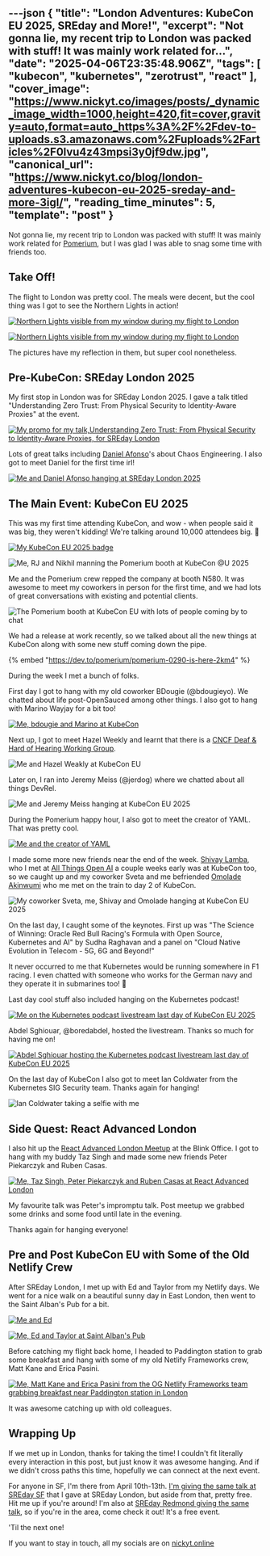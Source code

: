 ---json
{
  "title": "London Adventures: KubeCon EU 2025, SREday and More!",
  "excerpt": "Not gonna lie, my recent trip to London was packed with stuff! It was mainly work related for...",
  "date": "2025-04-06T23:35:48.906Z",
  "tags": [
    "kubecon",
    "kubernetes",
    "zerotrust",
    "react"
  ],
  "cover_image": "https://www.nickyt.co/images/posts/_dynamic_image_width=1000,height=420,fit=cover,gravity=auto,format=auto_https%3A%2F%2Fdev-to-uploads.s3.amazonaws.com%2Fuploads%2Farticles%2F0lvu4z43mpsi3y0jf9dw.jpg",
  "canonical_url": "https://www.nickyt.co/blog/london-adventures-kubecon-eu-2025-sreday-and-more-3igl/",
  "reading_time_minutes": 5,
  "template": "post"
}
---

Not gonna lie, my recent trip to London was packed with stuff! It was mainly work related for [Pomerium](https://pomerium.com), but I was glad I was able to snag some time with friends too.

## Take Off!

The flight to London was pretty cool. The meals were decent, but the cool thing was I got to see the Northern Lights in action!

[![Northern Lights visible from my window during my flight to London](https://www.nickyt.co/images/posts/_uploads_articles_38tfmj6nxsiks4ba0pr7.jpg)](https://bsky.app/profile/nickyt.online/post/3llbl3mfc2k2h)

[![Northern Lights visible from my window during my flight to London](https://www.nickyt.co/images/posts/_uploads_articles_ptlarpx1u57fepqmrucg.jpg)](https://bsky.app/profile/nickyt.online/post/3llbl3mfc2k2h)

The pictures have my reflection in them, but super cool nonetheless.

## Pre-KubeCon: SREday London 2025

My first stop in London was for SREday London 2025. I gave a talk titled "Understanding Zero Trust: From Physical Security to Identity-Aware Proxies" at the event.

[![My promo for my talk,Understanding Zero Trust: From Physical Security to Identity-Aware Proxies, for SREday London](https://www.nickyt.co/images/posts/_uploads_articles_fuu5hv0r1il054m3l0dr.jpeg)](https://sreday.com/2025-london-q1/)

Lots of great talks including [Daniel Afonso](https://www.linkedin.com/in/danieljcafonso)'s about Chaos Engineering. I also got to meet Daniel for the first time irl!

[![Me and Daniel Afonso hanging at SREday London 2025](https://www.nickyt.co/images/posts/_uploads_articles_0xqhoh3qnscd302ajxmn.png)](https://bsky.app/profile/nickyt.online/post/3lldxsjxo4c2e)

## The Main Event: KubeCon EU 2025

This was my first time attending KubeCon, and wow - when people said it was big, they weren't kidding! We're talking around 10,000 attendees big. 🤯

[![My KubeCon EU 2025 badge](https://www.nickyt.co/images/posts/_uploads_articles_o7ly8s4subzacsd0tewh.png)](https://bsky.app/profile/nickyt.online/post/3llqo2mos722j)

![Me, RJ and Nikhil manning the Pomerium booth at KubeCon @U 2025](https://www.nickyt.co/images/posts/_uploads_articles_ikcnmgmc20dz6kuh8iou.png)

Me and the Pomerium crew repped the company at booth N580. It was awesome to meet my coworkers in person for the first time, and we had lots of great conversations with existing and potential clients.

![The Pomerium booth at KubeCon EU with lots of people coming by to chat](https://www.nickyt.co/images/posts/_uploads_articles_z9yt4dlh200d96itt7pp.png)

We had a release at work recently, so we talked about all the new things at KubeCon along with some new stuff coming down the pipe.

{% embed "https://dev.to/pomerium/pomerium-0290-is-here-2km4" %}

During the week I met a bunch of folks.

First day I got to hang with my old coworker BDougie (@bdougieyo). We chatted about life post-OpenSauced among other things. I also got to hang with Marino Wayjay for a bit too!

[![Me, bdougie and Marino at KubeCon](https://www.nickyt.co/images/posts/_uploads_articles_567afw9x7kqea3jnh8s1.png)](https://x.com/nickytonline/status/1907387087210377373)

Next up, I got to meet Hazel Weekly and learnt that there is a [CNCF Deaf & Hard of Hearing Working Group](https://contribute.cncf.io/accessibility/deaf-and-hard-of-hearing/).

![Me and Hazel Weakly at KubeCon EU](https://www.nickyt.co/images/posts/_uploads_articles_9g3wexp6lms4g2nj2vol.png)

Later on, I ran into Jeremy Meiss (@jerdog) where we chatted about all things DevRel.

![Me and Jeremy Meiss hanging at KubeCon EU 2025](https://www.nickyt.co/images/posts/_uploads_articles_98dbog0ys9kzegahdmi0.jpg)

During the Pomerium happy hour, I also got to meet the creator of YAML. That was pretty cool.

[![Me and the creator of YAML](https://www.nickyt.co/images/posts/_uploads_articles_06sd89dp8psclf8j194q.jpg)](https://bsky.app/profile/nickyt.online/post/3llu5i37zss2e)

I made some more new friends near the end of the week. [Shivay Lamba](https://www.linkedin.com/in/shivaylamba), who I met at [All Things Open AI](https://allthingsopen.ai/) a couple weeks early was at KubeCon too, so we caught up and my coworker Sveta and me befriended [Omolade Akinwumi](https://www.linkedin.com/in/omolade-akinwumi/) who me met on the train to day 2 of KubeCon.

![My coworker Sveta, me, Shivay and Omolade hanging at KubeCon EU 2025](https://www.nickyt.co/images/posts/_uploads_articles_camnq1yl4n7dslfkfpes.jpg)

On the last day, I caught some of the keynotes. First up was "The Science of Winning: Oracle Red Bull Racing's Formula with Open Source, Kubernetes and AI" by Sudha Raghavan and a panel on "Cloud Native Evolution in Telecom - 5G, 6G and Beyond!"

It never occurred to me that Kubernetes would be running somewhere in F1 racing. I even chatted with someone who works for the German navy and they operate it in submarines too! 🤯

Last day cool stuff also included hanging on the Kubernetes podcast!

[![Me on the Kubernetes podcast livestream last day of KubeCon EU 2025](https://www.nickyt.co/images/posts/_uploads_articles_hhwfytc7lmbmmhugdcnx.jpg)](https://www.youtube.com/watch?v=mhToH2KgMtk)

Abdel Sghiouar, @boredabdel, hosted the livestream. Thanks so much for having me on!

[![Abdel Sghiouar hosting the Kubernetes podcast livestream last day of KubeCon EU 2025](https://www.nickyt.co/images/posts/_uploads_articles_wtp19kxf38gbhxvkzgwv.jpg)](https://www.youtube.com/watch?v=mhToH2KgMtk)

On the last day of KubeCon I also got to meet Ian Coldwater from the Kubernetes SIG Security team. Thanks again for hanging!

![Ian Coldwater taking a selfie with me](https://www.nickyt.co/images/posts/_uploads_articles_9y7sow6p8lwiltietthq.jpg)

## Side Quest: React Advanced London

I also hit up the [React Advanced London Meetup](https://guild.host/events/react-advanced-london-rlt0qo) at the Blink Office. I got to hang with my buddy Taz Singh and made some new friends Peter Piekarczyk and Ruben Casas.

[![Me, Taz Singh, Peter Piekarczyk and Ruben Casas at React Advanced London](https://www.nickyt.co/images/posts/_uploads_articles_bxcdg7hfcb66jznibega.jpeg)](https://x.com/tazsingh/status/1908073343594508372)

My favourite talk was Peter's impromptu talk. Post meetup we grabbed some drinks and some food until late in the evening.

Thanks again for hanging everyone!

## Pre and Post KubeCon EU with Some of the Old Netlify Crew

After SREday London, I met up with Ed and Taylor from my Netlify days. We went for a nice walk on a beautiful sunny day in East London, then went to the Saint Alban's Pub for a bit.

[![Me and Ed](https://www.nickyt.co/images/posts/_uploads_articles_mzobfubfwoq0wrh7arao.jpg)](https://bsky.app/profile/nickyt.online/post/3lllxn6uypk2t)

[![Me, Ed and Taylor at Saint Alban's Pub](https://www.nickyt.co/images/posts/_uploads_articles_tqi3ubd0p0toad5hs36w.jpg)](https://bsky.app/profile/nickyt.online/post/3lllxn6uypk2t)

Before catching my flight back home, I headed to Paddington station to grab some breakfast and hang with some of my old Netlify Frameworks crew, Matt Kane and Erica Pasini.


[![Me, Matt Kane and Erica Pasini from the OG Netlify Frameworks team grabbing breakfast near Paddington station in London](https://www.nickyt.co/images/posts/_uploads_articles_wrra04xtehdcfmdee4mz.jpg)](https://bsky.app/profile/nickyt.online/post/3lm2nl722g22o)

It was awesome catching up with old colleagues.

## Wrapping Up

If we met up in London, thanks for taking the time! I couldn't fit literally every interaction in this post, but just know it was awesome hanging. And if we didn't cross paths this time, hopefully we can connect at the next event.

For anyone in SF, I'm there from April 10th-13th. [I'm giving the same talk at SREday SF](https://www.linkedin.com/posts/nickytonline_im-excited-to-be-speaking-at-sreday-san-activity-7310413751512354817-WDN3) that I gave at SREday London, but aside from that, pretty free. Hit me up if you're around! I'm also at [SREday Redmond giving the same talk](https://www.linkedin.com/feed/update/urn:li:activity:7311530601545715712/), so if you're in the area, come check it out! It's a free event.

'Til the next one!

If you want to stay in touch, all my socials are on [nickyt.online](https://nickyt.online)
